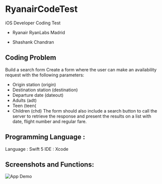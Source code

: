 # RyanairCodeTest
iOS Developer Coding Test
- Ryanair RyanLabs Madrid

- Shashank Chandran

Coding Problem
------------
Build a search form
Create a form where the user can make an availability request with the following parameters:
* Origin station (origin)
* Destination station (destination)
* Departure date (dateout)
* Adults (adt)
* Teen (teen(
* Children (chd)
The form should also include a search button to call the server to retrieve the response and
present the results on a list with date, flight number and regular fare.

Programming Language :
------------------
Language : Swift 5
IDE : Xcode

Screenshots and Functions:
----------------------------

![App Demo](https://user-images.githubusercontent.com/32428855/95523835-9f425b00-09c7-11eb-95e8-977b2b418f8b.gif)

